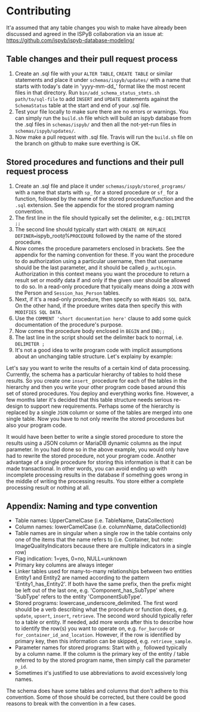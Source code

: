# Contributing

It'a assumed that any table changes you wish to make have already been discussed and agreed in the ISPyB collaboration via an issue at: https://github.com/ispyb/ispyb-database-modeling/

## Table changes and their pull request process

1. Create an .sql file with your `ALTER TABLE`, `CREATE TABLE` or similar statements and place it under `schemas/ispyb/updates/` with a name that starts with today's date in 'yyyy-mm-dd_' format like the most recent files in that directory. Run `bin/add_schema_status_stmts.sh path/to/sql-file` to add `INSERT` and `UPDATE` statements against the `SchemaStatus` table at the start and end of your .sql file.
2. Test your file locally to make sure there are no errors or warnings. You can simply run the `build.sh` file which will build an ispyb database from the .sql files in `schemas/ispyb/` and then all the not-yet-run files in `schemas/ispyb/updates/`.
3. Now make a pull request with .sql file. Travis will run the `build.sh` file on the branch on github to make sure everthing is OK.

## Stored procedures and functions and their pull request process

1. Create an .sql file and place it under `schemas/ispyb/stored_programs/` with a name that starts with `sp_` for a stored procedure or `sf_` for a function, followed by the name of the stored procedure/function and the `.sql` extension. See the appendix for the stored program naming convention.
2. The first line in the file should typically set the delimiter, e.g.: `DELIMITER ;;`
3. The second line should typically start with `CREATE OR REPLACE DEFINER=`ispyb_root`@`%` PROCEDURE ` followed by the name of the stored procedure.
4. Now comes the procedure parameters enclosed in brackets. See the appendix for the naming convention for these. If you want the procedure to do authorization using a particular username, then that username should be the last parameter, and it should be called `p_authLogin`. Authorization in this context means you want the procedure to return a result set or modify data if and only if the given user should be allowed to do so. In a read-only procedure that tyoically means doing a `JOIN` with the Person and `Session_has_Person` tables.
5. Next, if it's a read-only procedure, then specify so with `READS SQL DATA`. On the other hand, if the proedure writes data then specify this with `MODIFIES SQL DATA`.
6. Use the `COMMENT 'short documentation here'` clause to add some quick documentation of the procedure's purpose.
7. Now comes the procedure body enclosed in `BEGIN` and `END;;`
8. The last line in the script should set the delimiter back to normal, i.e. `DELIMITER ;`
9. It's not a good idea to write program code with implicit assumptions about an unchanging table structure. Let's explainy by example:

Let's say you want to write the results of a certain kind of data processing. Currently, the schema has a particular hierarchy of tables to hold these results. So you create one `insert_` procedure for each of the tables in the hierarchy and then you write your other program code based around this set of stored procedures. You deploy and everything works fine. However, a few months later it's decided that this table structure needs serious re-design to support new requirements. Perhaps some of the hierarchy is replaced by a single `JSON` column or some of the tables are merged into one single table. Now you have to not only rewrite the stored procedures but also your program code.

It would have been better to write a single stored procedure to store the results using a JSON column or MariaDB dynamic columns as the input parameter. In you had done so in the above example, you would only have had to rewrite the stored procedure, not your program code. Another advantage of a single procedure for storing this information is that it can be made transactional. In other words, you can avoid ending up with incomplete processing results in the database if something goes wrong in the middle of writing the processing results. You store either a complete processing result or nothing at all.

## Appendix: Naming and type convention

* Table names: UpperCamelCase (i.e. TableName, DataCollection)
* Column names: lowerCamelCase (i.e. columnName, dataCollectionId)
* Table names are in singular when a single row in the table contains only one of the items that the name refers to (i.e. Container, but note: ImageQualityIndicators because there are multiple indicators in a single row)
* Flag indication: 1=yes, 0=no, NULL=unknown
* Primary key columns are always integer
* Linker tables used for many-to-many relationships between two entities Entity1 and Entity2 are named according to the pattern 'Entity1_has_Entity2'. If both have the same prefix, then the prefix might be left out of the last one, e.g. 'Component_has_SubType' where 'SubType' refers to the entity 'ComponentSubType'.
* Stored programs: lowercase_underscore_delimited. The first word should be a verb describing what the procedure or function does, e.g. `update`, `upsert`, `insert`, `retrieve`. The second word should typically refer to a table or entity. If needed, add more words after this to describe how to identify the row(s) you want to operate on, e.g. `for_barcode` or `for_container_id_and_location`. However, if the row is identified by primary key, then this information can be skipped, e.g. `retrieve_sample`.
* Parameter names for stored programs: Start with `p_` followed typically by a column name. If the column is the primary key of the entity / table referred to by the stored program name, then simply call the parameter `p_id`.
* Sometimes it's justified to use abbreviations to avoid excessively long names.

The schema does have some tables and columns that don't adhere to this convention. Some of those should be corrected, but there could be good reasons to break with the convention in a few cases.